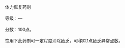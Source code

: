 <title>体力恢复药剂</title>
<meta name="GENERATOR" content="WinCHM">
<meta http-equiv="Content-Type" content="text/html; charset=gb2312">
<br>体力恢复药剂
<br>
<br>等级：—
<br>
<br>分数：100点。
<br>
<br>饮用下此药剂可一定程度消除疲乏，可移除1点疲乏异常点数。 
<br>
<br>　　 
<br>
<br>